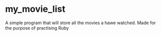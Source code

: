 # my_movie_list
A simple program that will store all the movies a hawe watched. Made for the purpose of practising Ruby
